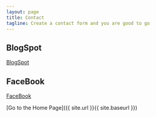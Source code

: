 ```yaml
---
layout: page
title: Contact
tagline: Create a contact form and you are good to go
---
```


## BlogSpot
[BlogSpot](https://pyrekt77.blogspot.com)
## FaceBook
[FaceBook](https://facebook.com/timtaeil)

[Go to the Home Page]({{ site.url }}{{ site.baseurl }})
